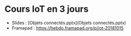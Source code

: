 # Cours IoT en 3 jours

* Slides : [Objets connectés.pptx](Objets connectés.pptx)
* Framapad : https://hebdo.framapad.org/p/iot-20181015

